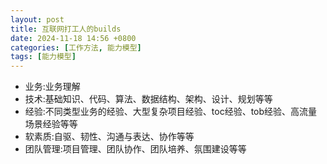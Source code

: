 ```yaml
---
layout: post
title: 互联网打工人的builds
date: 2024-11-18 14:56 +0800
categories: [工作方法, 能力模型]
tags: [能力模型]
---
```


* 业务:业务理解
* 技术:基础知识、代码、算法、数据结构、架构、设计、规划等等
* 经验:不同类型业务的经验、大型复杂项目经验、toc经验、tob经验、高流量场景经验等等
* 软素质:自驱、韧性、沟通与表达、协作等等
* 团队管理:项目管理、团队协作、团队培养、氛围建设等等
